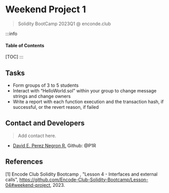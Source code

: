 # Weekend Project 1
> Solidity BootCamp 2023Q1 @ enconde.club

:::info
#### Table of Contents
[TOC]
:::

## Tasks 

* Form groups of 3 to 5 students
* Interact with “HelloWorld.sol” within your group to change message strings and change owners
* Write a report with each function execution and the transaction hash, if successful, or the revert reason, if failed

## Contact and Developers

> Add contact here.
- [David E. Perez Negron R.](mailto:david@neetsec.com) Github: @P1R

## References

\[1\] Encode Club Solidity Bootcamp , "Lesson 4 - Interfaces and external calls", https://github.com/Encode-Club-Solidity-Bootcamp/Lesson-04#weekend-project, 2023.
